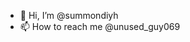 - 👋 Hi, I’m @summondiyh
- 📫 How to reach me @unused_guy069

<!---
unusedguy123/unusedguy123 is a ✨ special ✨ repository because its `README.md` (this file) appears on your GitHub profile.
You can click the Preview link to take a look at your changes.
--->

